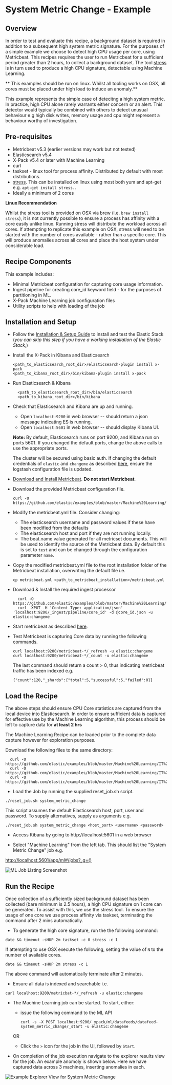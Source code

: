 # System Metric Change - Example

## Overview

In order to test and evaluate this recipe, a background dataset is required in addition to a subsequent high system metric signature. For the purposes of a simple example we choose to detect high CPU usage per core, using Metricbeat.  This recipes requires the user to run Metricbeat for a sufficient period greater than 2 hours, to collect a background dataset. The tool [stress](https://people.seas.harvard.edu/~apw/stress/) is in turn used to produce a high CPU signature, detectable using Machine Learning.

** This examples should be run on linux. Whilst all tooling works on OSX, all cores must be placed under high load to induce an anomaly.**

This example represents the simple case of detecitng a high system metric. In practice, high CPU alone rarely warrants either concern or an alert. This detector would typically be combined with others to detect unusual behaviour e.g high disk writes, memory usage and cpu might represent a behaviour worthy of investigation.

## Pre-requisites

- Metricbeat v5.3 (earlier versions may work but not tested)
- Elasticsearch v5.4
- X-Pack v5.4 or later with Machine Learning
- curl
- taskset - linux tool for process affinity. Distributed by default with most distributions.
- [stress](https://people.seas.harvard.edu/~apw/stress/). This can be installed on linux using most both yum and apt-get e.g. `apt-get install stress.`.
- Ideally a minimum of 2 cores

**Linux Recommendation**

Whilst the stress tool is provided on OSX via brew (i.e. `brew install stress`), it is not currently possible to ensure a process has affinity with a core easily unlike linux. Running stress will distribute the workload across all cores. If attempting to replicate this example on OSX, stress will need to be started with the number of cores available - rather than a specific core.  This will produce anomalies across all cores and place the host system under considerable load.

## Recipe Components

This example includes:

 * Minimal Metricbeat configuration for capturing core usage information.
 * Ingest pipeline for creating core_id keyword field - for the purposes of partitioning in ML.
 * X-Pack Machine Learning job configuration files
 * Utility scripts to help with loading of the job

## Installation and Setup

* Follow the [Installation & Setup Guide](https://github.com/elastic/examples/blob/master/Installation%20and%20Setup.md) to install and test the Elastic Stack (*you can skip this step if you have a working installation of the Elastic Stack,*)

* Install the X-Pack in Kibana and Elasticsearch

  ```shell
  <path_to_elasticsearch_root_dir>/elasticsearch-plugin install x-pack
  <path_to_kibana_root_dir>/bin/kibana-plugin install x-pack
  ```

* Run Elasticsearch & Kibana

  ```shell
    <path_to_elasticsearch_root_dir>/bin/elasticsearch
    <path_to_kibana_root_dir>/bin/kibana

  ```

* Check that Elasticsearch and Kibana are up and running.

  - Open `localhost:9200` in web browser -- should return a json message indicating ES is running.
  - Open `localhost:5601` in web browser -- should display Kibana UI.

  **Note:** By default, Elasticsearch runs on port 9200, and Kibana run on ports 5601. If you changed the default ports, change the above calls to use the appropriate ports.  

  The cluster will be secured using basic auth. If changing the default credentials of `elastic` and `changeme` as described [here](https://www.elastic.co/guide/en/x-pack/current/security-getting-started.html), ensure the logstash configuration file is updated.

* [Download and Install Metricbeat](https://www.elastic.co/guide/en/beats/metricbeat/current/metricbeat-installation.html). **Do not start Metricbeat**.

* Download the provided Metricbeat configuration file.

    ```
    curl -O https://github.com/elastic/examples/blob/master/Machine%20Learning/IT%20Operations%20Recipes/system_metric_change/configs/metricbeat/metricbeat.yml
    ```

* Modify the metricbeat.yml file. Consider changing:

    - The elasticsearch username and password values if these have been modified from the defaults
    - The elasticsearch host and port if they are not running locally.
    - The beat.name value generated for all metricset documents. This will be used to identify the source of the Metricbeat data. By default this is set to `test` and can be changed through the configuration parameter `name`.

* Copy the modified metricbeat.yml file to the root installation folder of the Metricbeat installation, overwriting the default file i.e.

    ```cp metricbeat.yml <path_to_metricbeat_installation>/metricbeat.yml```

* Download & Install the required ingest processor  

  ```
    curl -O https://github.com/elastic/examples/blob/master/Machine%20Learning/IT%20Operations%20Recipes/system_metric_change/configs/ingest/core_id.json
    curl -XPUT -H 'Content-Type: application/json' 'localhost:9200/_ingest/pipeline/core_id' -d @core_id.json -u elastic:changeme
  ```

* Start metricbeat as described [here](https://www.elastic.co/guide/en/beats/metricbeat/current/metricbeat-starting.html).

* Test Metricbeat is capturing Core data by running the following commands.

    ```
    curl localhost:9200/metricbeat-*/_refresh -u elastic:changeme
    curl localhost:9200/metricbeat-*/_count -u elastic:changeme
    ```

    The last command should return a count > 0, thus indicating metricbeat traffic has been indexed e.g.

    ```
    {"count":120,"_shards":{"total":5,"successful":5,"failed":0}}
    ```

## Load the Recipe

The above steps should ensure CPU Core statistics are captured from the local device into Elasticsearch.  In order to ensure sufficient data is captured for effective use by the Machine Learning algorithm, this process should be left to capture data for **at least 2 hrs**

The Machine Learning Recipe can be loaded prior to the complete data capture however for exploration purposes.

Download the following files to the same directory:

  ```
    curl -O https://github.com/elastic/examples/blob/master/Machine%20Learning/IT%20Operations%20Recipes/system_metric_change/machine_learning/data_feed.json
    curl -O https://github.com/elastic/examples/blob/master/Machine%20Learning/IT%20Operations%20Recipes/system_metric_change/machine_learning/job.json
    curl -O https://github.com/elastic/examples/blob/master/Machine%20Learning/IT%20Operations%20Recipes/scripts/reset_job.sh
  ```

* Load the Job by running the supplied reset_job.sh script.

```
./reset_job.sh system_metric_change
```

This script assumes the default Elasticsearch host, port, user and password. To supply alternatives, supply as arguments e.g.

```
./reset_job.sh system_metric_change <host_port> <username> <password>
```

* Access Kibana by going to http://localhost:5601 in a web browser

* Select "Machine Learning" from the left tab. This should list the "System Metric Change" job e.g.

[http://localhost:5601/app/ml#/jobs?_g=()](http://localhost:5601/app/ml#/jobs?_g=())

![ML Job Listing Screenshot](https://cloud.githubusercontent.com/assets/12695796/25635046/f740bc26-2f63-11e7-86b2-988868fb5218.png)

## Run the Recipe

Once collection of a sufficiently sized background dataset has been collected (bare minimum is 2.5 hours), a high CPU signature on 1 core can be generated. To assist with this, we use the stress tool.  To ensure the usage of one core we use process affinity via taskset, terminating the command after 2 mins automatically.

* To generate the high core signature, run the the following command:

```
date && timeout -sHUP 2m taskset -c 0 stress -c 1
```

If attempting to use OSX execute the following, setting the value of `N` to the number of available cores.


```
date && timeout -sHUP 2m stress -c 1
```

The above command will automatically terminate after 2 minutes.

* Ensure all data is indexed and searchable i.e.

```
curl localhost:9200/metricbat-*/_refresh -u elastic:changeme

```

* The Machine Learning job can be started. To start, either:

    - issue the following command to the ML API

        ```
        curl -s -X POST localhost:9200/_xpack/ml/datafeeds/datafeed-system_metric_change/_start -u elastic:changeme
        ```  
    OR

    - Click the `>` icon for the job in the UI, followed by `Start`.

* On completion of the job execution navigate to the explorer results view for the job. An example anomoly is shown below.  Here we have captured data across 3 machines, inserting anomalies in each.

![Example Explorer View for System Metric Change](https://cloud.githubusercontent.com/assets/12695796/25635025/e00677bc-2f63-11e7-9412-d881ba4776f7.png)
